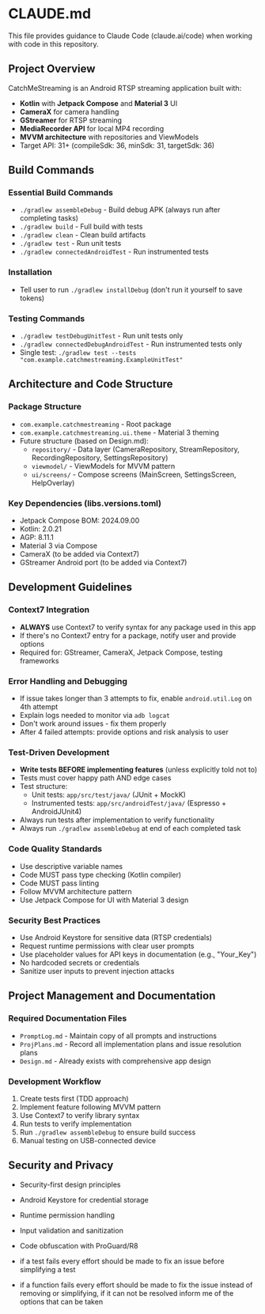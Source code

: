 # CLAUDE.md

This file provides guidance to Claude Code (claude.ai/code) when working with code in this repository.

## Project Overview

CatchMeStreaming is an Android RTSP streaming application built with:
- **Kotlin** with **Jetpack Compose** and **Material 3** UI
- **CameraX** for camera handling
- **GStreamer** for RTSP streaming
- **MediaRecorder API** for local MP4 recording
- **MVVM architecture** with repositories and ViewModels
- Target API: 31+ (compileSdk: 36, minSdk: 31, targetSdk: 36)

## Build Commands

### Essential Build Commands
- `./gradlew assembleDebug` - Build debug APK (always run after completing tasks)
- `./gradlew build` - Full build with tests
- `./gradlew clean` - Clean build artifacts
- `./gradlew test` - Run unit tests
- `./gradlew connectedAndroidTest` - Run instrumented tests

### Installation
- Tell user to run `./gradlew installDebug` (don't run it yourself to save tokens)

### Testing Commands
- `./gradlew testDebugUnitTest` - Run unit tests only
- `./gradlew connectedDebugAndroidTest` - Run instrumented tests only
- Single test: `./gradlew test --tests "com.example.catchmestreaming.ExampleUnitTest"`

## Architecture and Code Structure

### Package Structure
- `com.example.catchmestreaming` - Root package
- `com.example.catchmestreaming.ui.theme` - Material 3 theming
- Future structure (based on Design.md):
  - `repository/` - Data layer (CameraRepository, StreamRepository, RecordingRepository, SettingsRepository)
  - `viewmodel/` - ViewModels for MVVM pattern
  - `ui/screens/` - Compose screens (MainScreen, SettingsScreen, HelpOverlay)

### Key Dependencies (libs.versions.toml)
- Jetpack Compose BOM: 2024.09.00
- Kotlin: 2.0.21
- AGP: 8.11.1
- Material 3 via Compose
- CameraX (to be added via Context7)
- GStreamer Android port (to be added via Context7)

## Development Guidelines

### Context7 Integration
- **ALWAYS** use Context7 to verify syntax for any package used in this app
- If there's no Context7 entry for a package, notify user and provide options
- Required for: GStreamer, CameraX, Jetpack Compose, testing frameworks

### Error Handling and Debugging
- If issue takes longer than 3 attempts to fix, enable `android.util.Log` on 4th attempt
- Explain logs needed to monitor via `adb logcat`
- Don't work around issues - fix them properly
- After 4 failed attempts: provide options and risk analysis to user

### Test-Driven Development
- **Write tests BEFORE implementing features** (unless explicitly told not to)
- Tests must cover happy path AND edge cases
- Test structure:
  - Unit tests: `app/src/test/java/` (JUnit + MockK)
  - Instrumented tests: `app/src/androidTest/java/` (Espresso + AndroidJUnit4)
- Always run tests after implementation to verify functionality
- Always run `./gradlew assembleDebug` at end of each completed task

### Code Quality Standards
- Use descriptive variable names
- Code MUST pass type checking (Kotlin compiler)
- Code MUST pass linting
- Follow MVVM architecture pattern
- Use Jetpack Compose for UI with Material 3 design

### Security Best Practices
- Use Android Keystore for sensitive data (RTSP credentials)
- Request runtime permissions with clear user prompts
- Use placeholder values for API keys in documentation (e.g., "Your_Key")
- No hardcoded secrets or credentials
- Sanitize user inputs to prevent injection attacks

## Project Management and Documentation

### Required Documentation Files
- `PromptLog.md` - Maintain copy of all prompts and instructions
- `ProjPlans.md` - Record all implementation plans and issue resolution plans
- `Design.md` - Already exists with comprehensive app design

### Development Workflow
1. Create tests first (TDD approach)
2. Implement feature following MVVM pattern
3. Use Context7 to verify library syntax
4. Run tests to verify implementation
5. Run `./gradlew assembleDebug` to ensure build success
6. Manual testing on USB-connected device

## Security and Privacy
- Security-first design principles
- Android Keystore for credential storage
- Runtime permission handling
- Input validation and sanitization
- Code obfuscation with ProGuard/R8 

- if a test fails every effort should be made to fix an issue before simplifying a test
- if a function fails every effort should be made to fix the issue instead of removing or simplifying, if it can not be resolved inform me of the options that can be taken